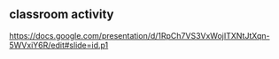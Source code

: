<h2>classroom activity</h2>

<a>https://docs.google.com/presentation/d/1RpCh7VS3VxWojITXNtJtXqn-5WVxiY6R/edit#slide=id.p1</a>

